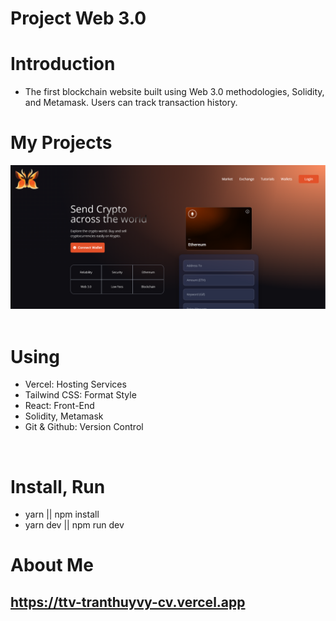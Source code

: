 # Project Web 3.0

# Introduction

- The first blockchain website built using Web 3.0 methodologies, Solidity, and Metamask. Users can track transaction history.

# My Projects

<div align=center>
    <a href="https://project-web3-pink.vercel.app/">
      <img src="./client/public/web3_1.png" />
    </a>
</div>

<br/>

# Using

- Vercel: Hosting Services
- Tailwind CSS: Format Style
- React: Front-End
- Solidity, Metamask
- Git & Github: Version Control

<br/>

# Install, Run
- yarn || npm install
- yarn dev || npm run dev

# About Me
  <a href="https://ttv-tranthuyvy-cv.vercel.app/">
    <h2>https://ttv-tranthuyvy-cv.vercel.app</h2>
  </a>

[website]: https://project-web3-pink.vercel.app/
